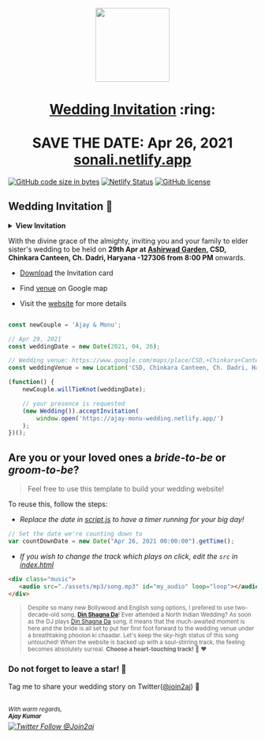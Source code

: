 
<p align="center"><a href="https://ajay-monu-wedding.netlify.app/"><img src="./assets/wedding.gif" width="150px" height="150px"/></a></p>
<h1 align="center"><a href="https://ajay-monu-wedding.netlify.app/">Wedding Invitation</a> :ring: <br> <br> SAVE THE DATE: Apr 26, 2021 <br> <a href="https://ajay-monu-wedding.netlify.app/">sonali.netlify.app</a></h1>

[![GitHub code size in bytes](https://img.shields.io/github/languages/code-size/join2aj/Wedding_Invitation?logo=github)](https://ajay-monu-wedding.netlify.app/) 
[![Netlify Status](https://api.netlify.com/api/v1/badges/34dce994-0b50-4184-b79a-a52dffb5e88d/deploy-status)](https://app.netlify.com/sites/ajay-monu-wedding/deploys)
[![GitHub license](https://img.shields.io/github/license/join2aj/wedding_Invitation?logo=github)](https://github.com/join2aj/Wedding_Invitation)

## Wedding Invitation :ring:

<details>
  <summary><strong>View Invitation</strong></summary>
  <a href="https://ajay-monu-wedding.netlify.app/"><img src="./assets/img/sonali.jpeg" /></a>
</details>

With the divine grace of the almighty,
inviting you and your family to elder sister's wedding to be held on **29th Apr at [Ashirwad Garden](https://www.google.com/maps/place/CSD,+Chinkara+Canteen+Charkhi+Dadri/@28.6026381,76.2680362,159m/data=!3m1!1e3!4m5!3m4!1s0x39128f5ecde0a7ed:0x15497620362a9a7e!8m2!3d28.6022626!4d76.2681802), CSD, Chinkara Canteen, Ch. Dadri, Haryana -127306 from 8:00 PM** onwards.

- [Download](https://github.com/join2AJ/Wedding_Invitation/raw/master/invitation/Card_Invitation.pdf) the Invitation card

- Find [venue](https://www.google.com/maps/place/CSD,+Chinkara+Canteen+Charkhi+Dadri/@28.6026381,76.2680362,159m/data=!3m1!1e3!4m5!3m4!1s0x39128f5ecde0a7ed:0x15497620362a9a7e!8m2!3d28.6022626!4d76.2681802) on Google map

- Visit the [website](https://ajay-monu-wedding.netlify.app/) for more details

```js

const newCouple = 'Ajay & Monu';

// Apr 29, 2021
const weddingDate = new Date(2021, 04, 26);

// Wedding venue: https://www.google.com/maps/place/CSD,+Chinkara+Canteen+Charkhi+Dadri/@28.6026381,76.2680362,159m/data=!3m1!1e3!4m5!3m4!1s0x39128f5ecde0a7ed:0x15497620362a9a7e!8m2!3d28.6022626!4d76.2681802"
const weddingVenue = new Location('CSD, Chinkara Canteen, Ch. Dadri, Haryana -127306');

(function() {
    newCouple.willTieKnot(weddingDate);

    // your presence is requested
    (new Wedding()).acceptInvitation(
        window.open('https://ajay-monu-wedding.netlify.app/')
    );
})();


```

## Are you or your loved ones a *bride-to-be* or *groom-to-be*? 
> Feel free to use this template to build your wedding website!

To reuse this, follow the steps:

- *Replace the date in [script.js](https://github.com/join2aj/Wedding_Invitation/blob/master/js/script.js#L29) to have a timer running for your big day!*

```js
// Set the date we're counting down to
var countDownDate = new Date("Apr 26, 2021 00:00:00").getTime();
```

- *If you wish to change the track which plays on click, edit the `src` in [index.html](https://github.com/join2aj/wedding_Invitation/blob/760c4aa437115fc365f5cb86a4b428b0e292b5ba/index.html#L69)*

```html
<div class="music">
   <audio src="./assets/mp3/song.mp3" id="my_audio" loop="loop"></audio> 
</div>
```

> <sup>Despite so many new Bollywood and English song options, I prefered to use two-decade-old song, **[Din Shagna Da](https://youtu.be/X0MDALpV29s)**! Ever attended a North Indian Wedding? As soon as the DJ plays [Din Shagna Da](https://youtu.be/Mj4eK5YViCs) song, it means that the much-awaited moment is here and the bride is all set to put her first foot forward to the wedding venue under a breathtaking phoolon ki chaadar. Let's keep the sky-high status of this song untouched! When the website is backed up with a soul-stirring track, the feeling becomes absolutely surreal. **Choose a heart-touching track!** :musical_note: :heart: </sup>


### Do not forget to leave a star! :hugs:

Tag me to share your wedding story on Twitter([@join2aj](https://twitter.com/Join2aj)) :yellow_heart:

<br><sup><i>With warm regards,<br>
**Ajay Kumar**<i></sup><br>
[![Twitter Follow @Join2aj](https://img.shields.io/twitter/follow/Join2aj?style=social)](https://twitter.com/Join2aj)
